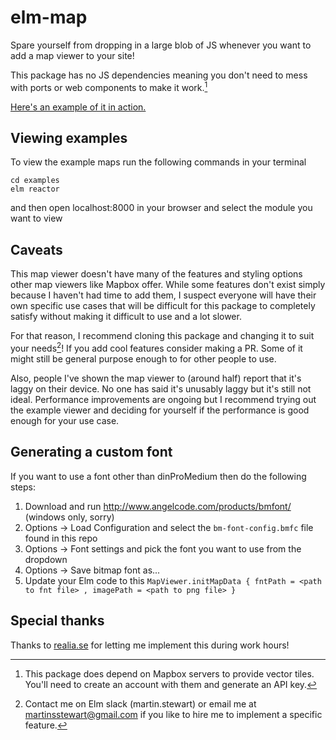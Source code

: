 # elm-map

Spare yourself from dropping in a large blob of JS whenever you want to add a map viewer to your site!

This package has no JS dependencies meaning you don't need to mess with ports or web components to make it work.[^1]

[Here's an example of it in action.](https://realia.se/map?a=AQADAAAAAAAAAAAAAAAAAAAAAEAIAAAAAAAAAAEAAAAXS3VuZ3NnYXRhbiAxLCBTdG9ja2hvbG0AAAAXS3VuZ3NnYXRhbiAxLCBTdG9ja2hvbG0AAAAAAHBFaUJMZFc1bmMyZGhkR0Z1SURFc0lGTjBiMk5yYUc5c2JTd2dVM1psY21sblpTSXdFaTRLRkFvU0NlVzBzNVZjblY5R0VXT0tkNVpnVUtZbEVBRXFGQW9TQ1gwTXhVcG5uVjlHRWNxTVpVVUNVZF9PAAAAAABwRWlCTGRXNW5jMmRoZEdGdUlERXNJRk4wYjJOcmFHOXNiU3dnVTNabGNtbG5aU0l3RWk0S0ZBb1NDZVcwczVWY25WOUdFV09LZDVaZ1VLWWxFQUVxRkFvU0NYME14VXBublY5R0VjcU1aVVVDVWRfTwADAAAAAw)

## Viewing examples

To view the example maps run the following commands in your terminal
```
cd examples
elm reactor
```
and then open localhost:8000 in your browser and select the module you want to view

## Caveats

This map viewer doesn't have many of the features and styling options other map viewers like Mapbox offer. While some features don't exist simply because I haven't had time to add them, I suspect everyone will have their own specific use cases that will be difficult for this package to completely satisfy without making it difficult to use and a lot slower.

For that reason, I recommend cloning this package and changing it to suit your needs[^2]! If you add cool features consider making a PR. Some of it might still be general purpose enough to for other people to use.

Also, people I've shown the map viewer to (around half) report that it's laggy on their device. No one has said it's unusably laggy but it's still not ideal. Performance improvements are ongoing but I recommend trying out the example viewer and deciding for yourself if the performance is good enough for your use case.

## Generating a custom font

If you want to use a font other than dinProMedium then do the following steps:
1. Download and run http://www.angelcode.com/products/bmfont/ (windows only, sorry)
2. Options -> Load Configuration and select the `bm-font-config.bmfc` file found in this repo
3. Options -> Font settings and pick the font you want to use from the dropdown
4. Options -> Save bitmap font as...
5. Update your Elm code to this `MapViewer.initMapData { fntPath = <path to fnt file> , imagePath = <path to png file> }`

## Special thanks

Thanks to [realia.se](https://realia.se/) for letting me implement this during work hours!

[^1]: This package does depend on Mapbox servers to provide vector tiles. You'll need to create an account with them and generate an API key.

[^2]: Contact me on Elm slack (martin.stewart) or email me at martinsstewart@gmail.com if you like to hire me to implement a specific feature.
